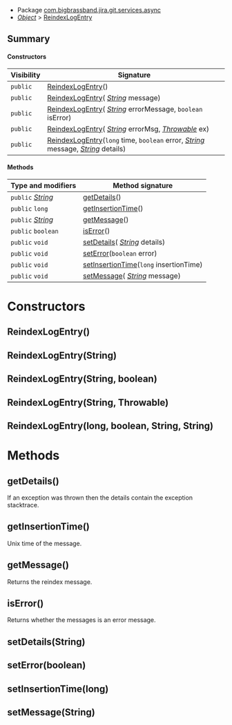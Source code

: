
* Package [com.bigbrassband.jira.git.services.async](README.html)
*  *[Object](https://docs.oracle.com/javase/8/docs/api/java/lang/Object.html)*  > [ReindexLogEntry](ReindexLogEntry.html)




## Summary
#### Constructors
| Visibility | Signature |
| --- | --- |
| `public` | [ReindexLogEntry](#reindexlogentry)() |
| `public` | [ReindexLogEntry](#reindexlogentrystring)( *[String](https://docs.oracle.com/javase/8/docs/api/java/lang/String.html)*  message) |
| `public` | [ReindexLogEntry](#reindexlogentrystring-boolean)( *[String](https://docs.oracle.com/javase/8/docs/api/java/lang/String.html)*  errorMessage, `boolean` isError) |
| `public` | [ReindexLogEntry](#reindexlogentrystring-throwable)( *[String](https://docs.oracle.com/javase/8/docs/api/java/lang/String.html)*  errorMsg,  *[Throwable](https://docs.oracle.com/javase/8/docs/api/java/lang/Throwable.html)*  ex) |
| `public` | [ReindexLogEntry](#reindexlogentrylong-boolean-string-string)(`long` time, `boolean` error,  *[String](https://docs.oracle.com/javase/8/docs/api/java/lang/String.html)*  message,  *[String](https://docs.oracle.com/javase/8/docs/api/java/lang/String.html)*  details) |

#### Methods
| Type and modifiers | Method signature |
| --- | --- |
| `public`  *[String](https://docs.oracle.com/javase/8/docs/api/java/lang/String.html)*  | [getDetails](#getdetails)() |
| `public` `long` | [getInsertionTime](#getinsertiontime)() |
| `public`  *[String](https://docs.oracle.com/javase/8/docs/api/java/lang/String.html)*  | [getMessage](#getmessage)() |
| `public` `boolean` | [isError](#iserror)() |
| `public` `void` | [setDetails](#setdetailsstring)( *[String](https://docs.oracle.com/javase/8/docs/api/java/lang/String.html)*  details) |
| `public` `void` | [setError](#seterrorboolean)(`boolean` error) |
| `public` `void` | [setInsertionTime](#setinsertiontimelong)(`long` insertionTime) |
| `public` `void` | [setMessage](#setmessagestring)( *[String](https://docs.oracle.com/javase/8/docs/api/java/lang/String.html)*  message) |



# Constructors
## ReindexLogEntry()




## ReindexLogEntry(String)




## ReindexLogEntry(String, boolean)




## ReindexLogEntry(String, Throwable)




## ReindexLogEntry(long, boolean, String, String)





# Methods
## getDetails()
If an exception was thrown then the details contain the exception stacktrace.



## getInsertionTime()
Unix time of the message.



## getMessage()
Returns the reindex message.



## isError()
Returns whether the messages is an error message.



## setDetails(String)




## setError(boolean)




## setInsertionTime(long)




## setMessage(String)





